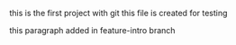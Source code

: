 this is the first project with git
this file is created for testing

this paragraph added in feature-intro branch
